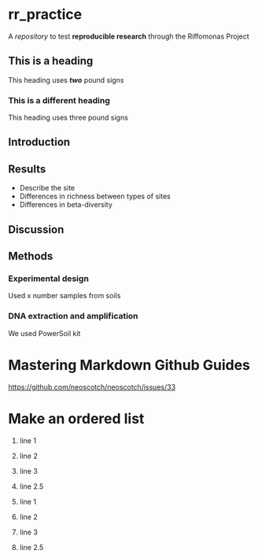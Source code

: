 # rr_practice
A *repository* to test **reproducible research** through the Riffomonas Project

## This is a heading
This heading uses ***two*** pound signs

### This is a different heading
This heading uses three pound signs

## Introduction

## Results
* Describe the site
* Differences in richness between types of sites
* Differences in beta-diversity

## Discussion

## Methods
### Experimental design
Used x number samples from soils

### DNA extraction and amplification
We used PowerSoil kit

# Mastering Markdown Github Guides
https://github.com/neoscotch/neoscotch/issues/33

# Make an ordered list
1. line 1
2. line 2
3. line 3
4. line 2.5

1. line 1
1. line 2
1. line 3
1. line 2.5
